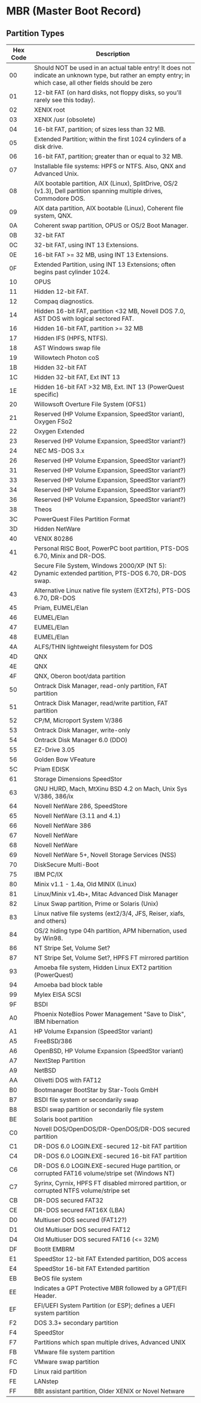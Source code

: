 # MBR (Master Boot Record)

## Partition Types
| Hex Code | Description                                                                                                                                                 |
|----------|-------------------------------------------------------------------------------------------------------------------------------------------------------------|
| 00       | Should NOT be used in an actual table entry! It does not indicate an unknown type, but rather an empty entry; in which case, all other fields should be zero |
| 01       | 12-bit FAT (on hard disks, not floppy disks, so you'll rarely see this today).                                                                              |
| 02       | XENIX root                                                                                                                                                  |
| 03       | XENIX /usr (obsolete)                                                                                                                                       |
| 04       | 16-bit FAT, partition; of sizes less than 32 MB.                                                                                                            |
| 05       | Extended Partition; within the first 1024 cylinders of a disk drive.                                                                                        |
| 06       | 16-bit FAT, partition; greater than or equal to 32 MB.                                                                                                      |
| 07       | Installable file systems: HPFS or NTFS. Also, QNX and Advanced Unix.                                                                                        |
| 08       | AIX bootable partition, AIX (Linux), SplitDrive, OS/2 (v1.3), Dell partition spanning multiple drives, Commodore DOS.                                       |
| 09       | AIX data partition, AIX bootable (Linux), Coherent file system, QNX.                                                                                        |
| 0A       | Coherent swap partition, OPUS or OS/2 Boot Manager.                                                                                                         |
| 0B       | 32-bit FAT                                                                                                                                                  |
| 0C       | 32-bit FAT, using INT 13 Extensions.                                                                                                                        |
| 0E       | 16-bit FAT >= 32 MB, using INT 13 Extensions.                                                                                                               |
| 0F       | Extended Partition, using INT 13 Extensions; often begins past cylinder 1024.                                                                               |
| 10       | OPUS                                                                                                                                                        |
| 11       | Hidden 12-bit FAT.                                                                                                                                          |
| 12       | Compaq diagnostics.                                                                                                                                        |
| 14       | Hidden 16-bit FAT, partition <32 MB, Novell DOS 7.0, AST DOS with logical sectored FAT.                                                                     |
| 16       | Hidden 16-bit FAT, partition >= 32 MB                                                                                                                       |
| 17       | Hidden IFS (HPFS, NTFS).                                                                                                                                    |
| 18       | AST Windows swap file                                                                                                                                       |
| 19       | Willowtech Photon coS                                                                                                                                       |
| 1B       | Hidden 32-bit FAT                                                                                                                                           |
| 1C       | Hidden 32-bit FAT, Ext INT 13                                                                                                                               |
| 1E       | Hidden 16-bit FAT >32 MB, Ext. INT 13 (PowerQuest specific)                                                                                                |
| 20       | Willowsoft Overture File System (OFS1)                                                                                                                      |
| 21       | Reserved (HP Volume Expansion, SpeedStor variant), Oxygen FSo2                                                                                              |
| 22       | Oxygen Extended                                                                                                                                             |
| 23       | Reserved (HP Volume Expansion, SpeedStor variant?)                                                                                                          |
| 24       | NEC MS-DOS 3.x                                                                                                                                              |
| 26       | Reserved (HP Volume Expansion, SpeedStor variant?)                                                                                                          |
| 31       | Reserved (HP Volume Expansion, SpeedStor variant?)                                                                                                          |
| 33       | Reserved (HP Volume Expansion, SpeedStor variant?)                                                                                                          |
| 34       | Reserved (HP Volume Expansion, SpeedStor variant?)                                                                                                          |
| 36       | Reserved (HP Volume Expansion, SpeedStor variant?)                                                                                                          |
| 38       | Theos                                                                                                                                                       |
| 3C       | PowerQuest Files Partition Format                                                                                                                           |
| 3D       | Hidden NetWare                                                                                                                                              |
| 40       | VENIX 80286                                                                                                                                                 |
| 41       | Personal RISC Boot, PowerPC boot partition, PTS-DOS 6.70, Minix and DR-DOS.                                                                                 |
| 42       | Secure File System, Windows 2000/XP (NT 5): Dynamic extended partition, PTS-DOS 6.70, DR-DOS swap.                                                          |
| 43       | Alternative Linux native file system (EXT2fs), PTS-DOS 6.70, DR-DOS                                                                                         |
| 45       | Priam, EUMEL/Elan                                                                                                                                           |
| 46       | EUMEL/Elan                                                                                                                                                  |
| 47       | EUMEL/Elan                                                                                                                                                  |
| 48       | EUMEL/Elan                                                                                                                                                  |
| 4A       | ALFS/THIN lightweight filesystem for DOS                                                                                                                    |
| 4D       | QNX                                                                                                                                                         |
| 4E       | QNX                                                                                                                                                         |
| 4F       | QNX, Oberon boot/data partition                                                                                                                             |
| 50       | Ontrack Disk Manager, read-only partition, FAT partition                                                                                                    |
| 51       | Ontrack Disk Manager, read/write partition, FAT partition                                                                                                   |
| 52       | CP/M, Microport System V/386                                                                                                                                |
| 53       | Ontrack Disk Manager, write-only                                                                                                                            |
| 54       | Ontrack Disk Manager 6.0 (DDO)                                                                                                                              |
| 55       | EZ-Drive 3.05                                                                                                                                               |
| 56       | Golden Bow VFeature                                                                                                                                        |
| 5C       | Priam EDISK                                                                                                                                                 |
| 61       | Storage Dimensions SpeedStor                                                                                                                                |
| 63       | GNU HURD, Mach, MtXinu BSD 4.2 on Mach, Unix Sys V/386, 386/ix                                                                                              |
| 64       | Novell NetWare 286, SpeedStore                                                                                                                              |
| 65       | Novell NetWare (3.11 and 4.1)                                                                                                                               |
| 66       | Novell NetWare 386                                                                                                                                          |
| 67       | Novell NetWare                                                                                                                                              |
| 68       | Novell NetWare                                                                                                                                              |
| 69       | Novell NetWare 5+, Novell Storage Services (NSS)                                                                                                            |
| 70       | DiskSecure Multi-Boot                                                                                                                                       |
| 75       | IBM PC/IX                                                                                                                                                   |
| 80       | Minix v1.1 - 1.4a, Old MINIX (Linux)                                                                                                                        |
| 81       | Linux/Minix v1.4b+, Mitac Advanced Disk Manager                                                                                                             |
| 82       | Linux Swap partition, Prime or Solaris (Unix)                                                                                                               |
| 83       | Linux native file systems (ext2/3/4, JFS, Reiser, xiafs, and others)                                                                                        |
| 84       | OS/2 hiding type 04h partition, APM hibernation, used by Win98.                                                                                             |
| 86       | NT Stripe Set, Volume Set?                                                                                                                                  |
| 87       | NT Stripe Set, Volume Set?, HPFS FT mirrored partition                                                                                                      |
| 93       | Amoeba file system, Hidden Linux EXT2 partition (PowerQuest)                                                                                                |
| 94       | Amoeba bad block table                                                                                                                                      |
| 99       | Mylex EISA SCSI                                                                                                                                             |
| 9F       | BSDI                                                                                                                                                        |
| A0       | Phoenix NoteBios Power Management "Save to Disk", IBM hibernation                                                                                           |
| A1       | HP Volume Expansion (SpeedStor variant)                                                                                                                     |
| A5       | FreeBSD/386                                                                                                                                                 |
| A6       | OpenBSD, HP Volume Expansion (SpeedStor variant)                                                                                                            |
| A7       | NextStep Partition                                                                                                                                          |
| A9       | NetBSD                                                                                                                                                      |
| AA       | Olivetti DOS with FAT12                                                                                                                                     |
| B0       | Bootmanager BootStar by Star-Tools GmbH                                                                                                                     |
| B7       | BSDI file system or secondarily swap                                                                                                                        |
| B8       | BSDI swap partition or secondarily file system                                                                                                              |
| BE       | Solaris boot partition                                                                                                                                      |
| C0       | Novell DOS/OpenDOS/DR-OpenDOS/DR-DOS secured partition                                                                                                      |
| C1       | DR-DOS 6.0 LOGIN.EXE-secured 12-bit FAT partition                                                                                                           |
| C4       | DR-DOS 6.0 LOGIN.EXE-secured 16-bit FAT partition                                                                                                           |
| C6       | DR-DOS 6.0 LOGIN.EXE-secured Huge partition, or corrupted FAT16 volume/stripe set (Windows NT)                                                              |
| C7       | Syrinx, Cyrnix, HPFS FT disabled mirrored partition, or corrupted NTFS volume/stripe set                                                                    |
| CB       | DR-DOS secured FAT32                                                                                                                                       |
| CE       | DR-DOS secured FAT16X (LBA)                                                                                                                                 |
| D0       | Multiuser DOS secured (FAT12?)                                                                                                                              |
| D1       | Old Multiuser DOS secured FAT12                                                                                                                             |
| D4       | Old Multiuser DOS secured FAT16 (<= 32M)                                                                                                                    |
| DF       | BootIt EMBRM                                                                                                                                               |
| E1       | SpeedStor 12-bit FAT Extended partition, DOS access                                                                                                        |
| E4       | SpeedStor 16-bit FAT Extended partition                                                                                                                     |
| EB       | BeOS file system                                                                                                                                           |
| EE       | Indicates a GPT Protective MBR followed by a GPT/EFI Header.                                                                                                |
| EF       | EFI/UEFI System Partition (or ESP); defines a UEFI system partition                                                                                         |
| F2       | DOS 3.3+ secondary partition                                                                                                                                |
| F4       | SpeedStor                                                                                                                                                |
| F7       | Partitions which span multiple drives, Advanced UNIX                                                                                                                                     |
| FB       | VMware file system partition                                                                                                                                                                                                                                                                                              |
| FC       | VMware swap partition                                                                                                                                       |
| FD       | Linux raid partition                                                                                                                                              |
| FE       | LANstep                                                                                                                                                                                                                       |
| FF       | BBt assistant partition, Older XENIX or Novel Netware                                                                                                                                                 |
